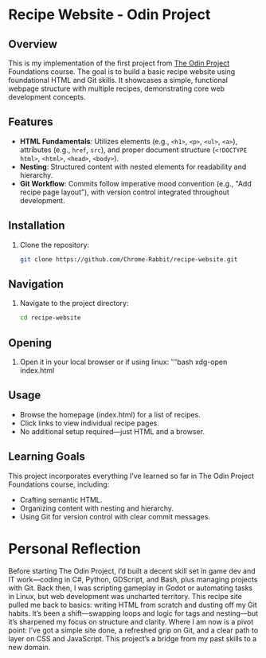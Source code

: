# Recipe Website - Odin Project

## Overview
This is my implementation of the first project from [The Odin Project](https://www.theodinproject.com/) Foundations course. The goal is to build a basic recipe website using foundational HTML and Git skills. It showcases a simple, functional webpage structure with multiple recipes, demonstrating core web development concepts.

## Features
- **HTML Fundamentals**: Utilizes elements (e.g., `<h1>`, `<p>`, `<ul>`, `<a>`), attributes (e.g., `href`, `src`), and proper document structure (`<!DOCTYPE html>`, `<html>`, `<head>`, `<body>`).
- **Nesting**: Structured content with nested elements for readability and hierarchy.
- **Git Workflow**: Commits follow imperative mood convention (e.g., "Add recipe page layout"), with version control integrated throughout development.

## Installation
1. Clone the repository:
   ```bash
   git clone https://github.com/Chrome-Rabbit/recipe-website.git

## Navigation
1. Navigate to the project directory:
   ```bash
   cd recipe-website

## Opening
1. Open it in your local browser or if using linux:
    '''bash
    xdg-open index.html

## Usage
- Browse the homepage (index.html) for a list of recipes.
- Click links to view individual recipe pages.
- No additional setup required—just HTML and a browser.

## Learning Goals
This project incorporates everything I’ve learned so far in The Odin Project Foundations course, including:
- Crafting semantic HTML.
- Organizing content with nesting and hierarchy.
- Using Git for version control with clear commit messages.

# Personal Reflection 
Before starting The Odin Project, I’d built a decent skill set in game dev and IT work—coding in C#, Python, GDScript, and Bash, plus managing projects with Git. Back then, I was scripting gameplay in Godot or automating tasks in Linux, but web development was uncharted territory. This recipe site pulled me back to basics: writing HTML from scratch and dusting off my Git habits. It’s been a shift—swapping loops and logic for tags and nesting—but it’s sharpened my focus on structure and clarity. Where I am now is a pivot point: I’ve got a simple site done, a refreshed grip on Git, and a clear path to layer on CSS and JavaScript. This project’s a bridge from my past skills to a new domain.